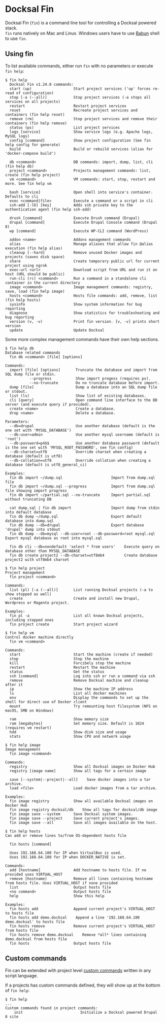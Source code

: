 # Docksal Fin

Docksal Fin (`fin`) is a command line tool for controlling a Docksal powered stack.  
`fin` runs natively on Mac and Linux. Windows users have to use [Babun](http://babun.github.io) shell to use `fin`.

## Using fin

To list available commands, either run `fin` with no parameters or execute `fin help`:

    $ fin help
      Docksal Fin v1.24.0 commands:
      start (up)                   Start project services ('up' forces re-read of configuration)
      stop [-a (--all)]            Stop project services (-a stops all services on all projects)
      restart                      Restart project services
      reset                        Recreate project services and containers (fin help reset)
      remove (rm)                  Stop project services and remove their containers (fin help remove)
      status (ps)                  List project services
      logs [service]               Show service logs (e.g. Apache logs, MySQL logs)
      config [command]             Show project configuration (See fin help config for generate)
      build                        Build or rebuild services (alias for 'docker-compose build')
    
      db <command>                 DB commands: import, dump, list, cli (fin help db)
      project <command>            Projects management commands: list, create (fin help project)
      vm <command>                 VM commands: start, stop, restart and more. See fin help vm
    
      bash [service]               Open shell into service's container. Defaults to cli
      exec <command|file>          Execute a command or a script in cli
      ssh-add [-lD] [key]          Adds ssh private key to the authentication agent (fin help ssh-add)
    
      drush [command]              Execute Drush command (Drupal)
      drupal [command]             Execute Drupal Console command (Drupal 8)
      wp [command]                 Execute WP-CLI command (WordPress)
    
      addon <name>                 Addons management commands
      alias                        Manage aliases that allow fin @alias execution (fin help alias)
      cleanup [--hard]             Remove unused Docker images and projects (saves disk space)
      share                        Create temporary public url for current project using ngrok
      exec-url <url>               Download script from URL and run it on host (URL should be public)
      run-cli (rc) <command>       Run a command in a standalone cli container in the current directory
      image <command>              Image management commands: registry, save, load (fin help image)
      hosts <command>              Hosts file commands: add, remove, list (fin help hosts)
      sysinfo                      Show system information for bug reporting
      diagnose                     Show statistics for troubleshooting and bug reporting
      version (v, -v)              Print fin version. [v, -v] prints short version
      update                       Update Docksal

Some more complex management commands have their own help sections.

<a name="fin-help-db"></a>

    $ fin help db
    Database related commands
      fin db <command> [file] [options]     
    
    Commands:
      import [file] [options]       Truncate the database and import from SQL dump file or stdin.
               --progress           Show import progess (requires pv).
               --no-truncate        Do no truncate database before import.
      dump [file]                   Dump a database into an SQL dump file or stdout.
      list (ls)                     Show list of existing databases.
      cli [query]                   Open command line interface to the DB server (and execute query if provided).
      create <name>                 Create a database.
      drop <name>                   Delete a database.
    
    Parameters:
      --db=drupal                   Use another database (default is the one set with 'MYSQL_DATABASE')
      --db-user=admin               Use another mysql username (default is 'root')
      --db-password=p4$$            Use another database password (default is the one set with 'MYSQL_ROOT_PASSWORD', see fin config)
      --db-charset=utf8             Override charset when creating a database (default is utf8)
      --db-collation=utf8           Override collation when creating a database (default is utf8_general_ci)
    
    Examples:
      fin db import ~/dump.sql                      Import from dump.sql file
      fin db import ~/dump.sql --progress           Import from dump.sql file showing import progress
      fin db import ~/partial.sql --no-truncate     Import partial.sql without truncating DB
    
      cat dump.sql | fin db import                  Import dump from stdin into default database
      fin db dump ~/dump.sql                        Export default database into dump.sql
      fin db dump --db=drupal                       Export database 'drupal' dump into stdout
      fin db dump --db=mysql --db-user=root --db-password=root mysql.sql    Export mysql database as root into mysql.sql    
    
      fin db cli --db=nondefault 'select * from users'    Execute query on database other than MYSQL_DATABASE       
      fin db create project2 --db-charset=utf8mb4         Create database project2 with utf8mb4 charset  

<a name="fin-help-project"></a>

    $ fin help project
    Project management
      fin project <command>
    
    Commands:
      list (pl) [-a (--all)]       List running Docksal projects (-a to show stopped as well)
      create                       Create and install new Drupal, Wordpress or Magento project.
    
    Examples:
      fin pl -a                    List all known Docksal projects, including stopped ones
      fin project create           Start project wizard


<a name="fin-help-vm"></a>

    $ fin help vm
    Control docker machine directly
      fin vm <command>
    
    Commands:
      start                        Start the machine (create if needed)
      stop                         Stop the machine
      kill                         Forcibely stop the machine
      restart                      Restart the machine
      status                       Get the status
      ssh [command]                Log into ssh or run a command via ssh
      remove                       Remove Docksal machine and cleanup after it
      ip                           Show the machine IP address
      ls                           List all docker machines
      env                          Display the commands to set up the shell for direct use of Docker client
      mount                        Try remounting host filesystem (NFS on macOS, SMB on Windows)
    
      ram                          Show memory size
      ram [megabytes]              Set memory size. Default is 1024 (requires vm restart)
      hdd                          Show disk size and usage
      stats                        Show CPU and network usage

<a name="fin-help-image"></a>

    $ fin help image
    Image management
      fin image <command>
    
    Commands:
      registry                     Show all Docksal images on Docker Hub
      registry [image name]        Show all tags for a certain image
    
      save [--system|--project|--all]    Save docker images into a tar archive.
      load <file>                  Load docker images from a tar archive.
    
    Examples:
      fin image registry           Show all available Docksal images on Docker Hub
      fin image registry docksal/db    Show all tags for docksal/db image
      fin image save --system      Save Docksal system images.
      fin image save --project     Save current project's images.
      fin image save --all         Save all images available on the host.

<a name="fin-help-hosts"></a>

    $ fin help hosts
    Can add or remove lines to/from OS-dependent hosts file
    
      fin hosts [command]
    
      Uses 192.168.64.100 for IP when VirtualBox is used.
      Uses 192.168.64.100 for IP when DOCKER_NATIVE is set.
    
    Commands:
      add [hostname]               Add hostname to hosts file. If no provided uses VIRTUAL_HOST
      remove [hostname]            Remove all lines containing hostname from hosts file. Uses VIRTUAL_HOST if none provided
      list                         Output hosts file
      <no command>                 Output hosts file
      help                         Show this help
    
    Examples:
      fin hosts add                Append current project's VIRTUAL_HOST to hosts file
      fin hosts add demo.docksal    Append a line '192.168.64.100 demo.docksal' to hosts file
      fin hosts remove             Remove current project's VIRTUAL_HOST from hosts file
      fin hosts remove demo.docksal    Remove *all* lines containing demo.docksal from hosts file
      fin hosts                    Output hosts file

## Custom commands

Fin can be extended with project level [custom commands](../fin/custom-commands.md) written in any script language.

If a projects has custom commands defined, they will show up at the bottom of `fin help`:

    $ fin help
    ...
    Custom commands found in project commands:
        init                          Initialize a Docksal powered Drupal 8 site

